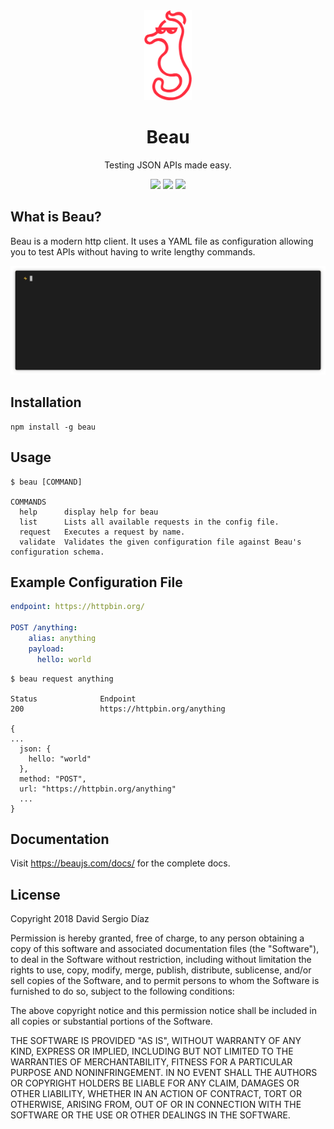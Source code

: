<div align="center">
    <img src="media/beau.png" height="144" alt="Beau's Logo is a Seahorse" />
</div>

<h1 align="center">Beau</h1>
<p align="center">Testing JSON APIs made easy.</p>
<p align="center">
    <a href="https://codeclimate.com/github/Seich/Beau/maintainability"><img src="https://api.codeclimate.com/v1/badges/bc2de4d71893d6a2d18b/maintainability" /></a>
    <a href="https://codeclimate.com/github/Seich/Beau/test_coverage"><img src="https://api.codeclimate.com/v1/badges/bc2de4d71893d6a2d18b/test_coverage" /></a>
    <img src="https://github.com/Seich/Beau/workflows/Tests/badge.svg"/>
</p>

## What is Beau?

Beau is a modern http client. It uses a YAML file as configuration allowing you
to test APIs without having to write lengthy commands.

<div align="center">
    <img src="media/usage.gif" alt="A gif showing how beau works." />
</div>

## Installation

    npm install -g beau

## Usage

    $ beau [COMMAND]

    COMMANDS
      help      display help for beau
      list      Lists all available requests in the config file.
      request   Executes a request by name.
      validate  Validates the given configuration file against Beau's configuration schema.

## Example Configuration File

```yaml
endpoint: https://httpbin.org/

POST /anything:
    alias: anything
    payload:
      hello: world
```

```
$ beau request anything

Status              Endpoint
200                 https://httpbin.org/anything

{
...
  json: {
    hello: "world"
  },
  method: "POST",
  url: "https://httpbin.org/anything"
  ...
}
```

## Documentation

Visit https://beaujs.com/docs/ for the complete docs.

## License

Copyright 2018 David Sergio Díaz

Permission is hereby granted, free of charge, to any person obtaining a copy of
this software and associated documentation files (the "Software"), to deal in
the Software without restriction, including without limitation the rights to
use, copy, modify, merge, publish, distribute, sublicense, and/or sell copies of
the Software, and to permit persons to whom the Software is furnished to do so,
subject to the following conditions:

The above copyright notice and this permission notice shall be included in all
copies or substantial portions of the Software.

THE SOFTWARE IS PROVIDED "AS IS", WITHOUT WARRANTY OF ANY KIND, EXPRESS OR
IMPLIED, INCLUDING BUT NOT LIMITED TO THE WARRANTIES OF MERCHANTABILITY, FITNESS
FOR A PARTICULAR PURPOSE AND NONINFRINGEMENT. IN NO EVENT SHALL THE AUTHORS OR
COPYRIGHT HOLDERS BE LIABLE FOR ANY CLAIM, DAMAGES OR OTHER LIABILITY, WHETHER
IN AN ACTION OF CONTRACT, TORT OR OTHERWISE, ARISING FROM, OUT OF OR IN
CONNECTION WITH THE SOFTWARE OR THE USE OR OTHER DEALINGS IN THE SOFTWARE.
